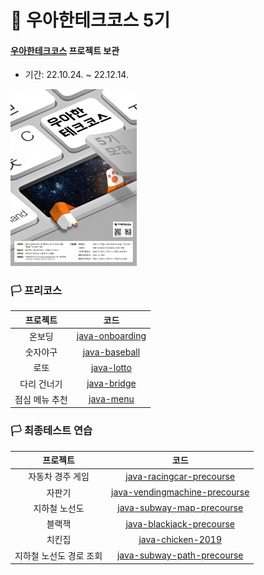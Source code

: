 # 🚀 우아한테크코스 5기

#### [우아한테크코스](https://woowacourse.github.io) 프로젝트 보관
 - 기간: 22.10.24. ~ 22.12.14.

<img src=/image/woowacourse_5th_poster.jpg width="40%" height="40%" />

### 🏳 프리코스
|        프로젝트         |                                             코드                                            |
|:----------------------:|:-------------------------------------------------------------------------------------------:|
|         온보딩         |               [java-onboarding](https://github.com/Dreaming-J/java-onboarding)               |
|        숫자야구        |                 [java-baseball](https://github.com/Dreaming-J/java-baseball)                 |
|          로또          |                    [java-lotto](https://github.com/Dreaming-J/java-lotto)                    |
|      다리 건너기       |                   [java-bridge](https://github.com/Dreaming-J/java-bridge)                   |
|     점심 메뉴 추천     |                     [java-menu](https://github.com/Dreaming-J/java-menu)                     |

### 🏳 최종테스트 연습
|        프로젝트         |                                             코드                                            |
|:----------------------:|:-------------------------------------------------------------------------------------------:|
|     자동차 경주 게임    |      [java-racingcar-precourse](https://github.com/Dreaming-J/java-racingcar-precourse)      |
|         자판기         | [java-vendingmachine-precourse](https://github.com/Dreaming-J/java-vendingmachine-precourse) |
|      지하철 노선도      |     [java-subway-map-precourse](https://github.com/Dreaming-J/java-subway-map-precourse)     |
|         블랙잭         |      [java-blackjack-precourse](https://github.com/Dreaming-J/java-blackjack-precourse)      |
|         치킨집         |             [java-chicken-2019](https://github.com/Dreaming-J/java-chicken-2019)             |
| 지하철 노선도 경로 조회 |    [java-subway-path-precourse](https://github.com/Dreaming-J/java-subway-path-precourse)    |
